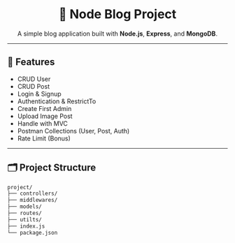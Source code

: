 <div align="center">
  <h1>📖 Node Blog Project</h1>
  <p>A simple blog application built with <b>Node.js</b>, <b>Express</b>, and <b>MongoDB</b>.</p>
</div>

---

<h2>🚀 Features</h2>
<ul>
  <li>CRUD User</li>
  <li>CRUD Post</li>
  <li>Login & Signup</li>
  <li>Authentication & RestrictTo</li>
  <li>Create First Admin</li>
  <li>Upload Image Post</li>
  <li>Handle with MVC</li>
  <li>Postman Collections (User, Post, Auth)</li>
  <li>Rate Limit (Bonus)</li>
</ul>

---

<h2>🗂️ Project Structure</h2>

```bash
project/
├── controllers/
├── middlewares/
├── models/
├── routes/
├── utilts/
├── index.js
└── package.json
